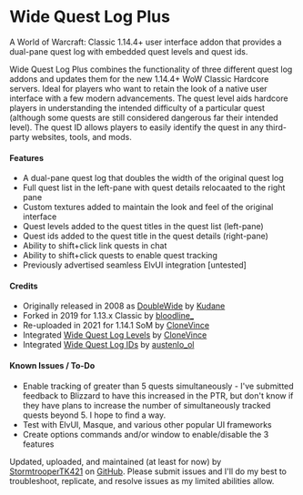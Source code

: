 # Wide Quest Log Plus
A World of Warcraft: Classic 1.14.4+ user interface addon that provides a dual-pane quest log with embedded quest levels and quest ids.

Wide Quest Log Plus combines the functionality of three different quest log addons and updates them for the new 1.14.4+ WoW Classic Hardcore servers. Ideal for players who want to retain the look of a native user interface with a few modern advancements. The quest level aids hardcore players in understanding the intended difficulty of a particular quest (although some quests are still considered dangerous far their intended level). The quest ID allows players to easily identify the quest in any third-party websites, tools, and mods.

<h4>Features</h4>

- A dual-pane quest log that doubles the width of the original quest log
- Full quest list in the left-pane with quest details relocaated to the right pane
- Custom textures added to maintain the look and feel of the original interface
- Quest levels added to the quest titles in the quest list (left-pane)
- Quest ids added to the quest title in the quest details (right-pane)
- Ability to shift+click link quests in chat
- Ability to shift+click quests to enable quest tracking
- Previously advertised seamless ElvUI integration [untested]

<h4>Credits</h4>

- Originally released in 2008 as [DoubleWide](https://www.wowinterface.com/downloads/info6887-DoubleWide.html) by [Kudane](https://www.wowinterface.com/forums/member.php?u=3)
- Forked in 2019 for 1.13.x Classic by [bloodline_](https://legacy.curseforge.com/members/bloodline_/projects)
- Re-uploaded in 2021 for 1.14.1 SoM by [CloneVince](https://legacy.curseforge.com/members/CloneVince/projects)
- Integrated [Wide Quest Log Levels](https://legacy.curseforge.com/wow/addons/widequestloglevels) by [CloneVince](https://legacy.curseforge.com/members/CloneVince/projects)
- Integrated [Wide Quest Log IDs](https://www.curseforge.com/wow/addons/widequestlogids) by [austenlo_ol](https://legacy.curseforge.com/members/austenlo_ol/projects)

<h4>Known Issues / To-Do</h4>

- Enable tracking of greater than 5 quests simultaneously - I've submitted feedback to Blizzard to have this increased in the PTR, but don't know if they have plans to increase the number of simultaneously tracked quests beyond 5. I hope to find a way.
- Test with ElvUI, Masque, and various other popular UI frameworks
- Create options commands and/or window to enable/disable the 3 features

Updated, uploaded, and maintained (at least for now) by [StormtrooperTK421](https://discordapp.com/users/237746068844969994) on [GitHub](https://github.com/DustinChecketts/WideQuestLog_Plus). Please submit issues and I'll do my best to troubleshoot, replicate, and resolve issues as my limited abilities allow.
